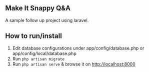 ## Make It Snappy Q&A

A sample follow up project using laravel.

## How to run/install

1. Edit database configurations under app/config/database.php or app/config/local/database.php
2. Run `php artisan migrate`
3. Run `php artisan serve` & browse it on [http://localhost:8000](http://localhost:8000)

